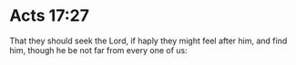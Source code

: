 # Acts 17:27

That they should seek the Lord, if haply they might feel after him, and find him, though he be not far from every one of us: